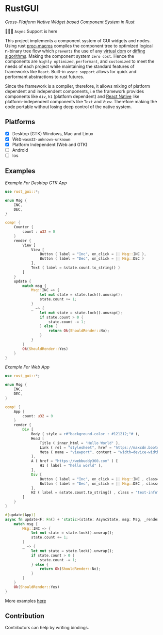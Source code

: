 # RustGUI

*Cross-Platform Native Widget based Component System in Rust*

🎉🥂🥳 `Async` Support is here

This project implements a component system of GUI widgets and nodes. Using rust [proc-macros](https://doc.rust-lang.org/reference/procedural-macros.html) compiles 
the component tree to optimized logical n-binary tree flow which `prevents` the use of any [virtual dom](https://reactjs.org/docs/faq-internals.html) 
or [diffing algorithms](https://reactjs.org/docs/reconciliation.html). Making the component system `zero cost`. Hence the components are 
`highly optimized`, `performant`, and `customized` to meet the needs of each project while maintaining the standard features of frameworks like `React`.
Built-in `async support` allows for quick and performant abstractions to rust futures.

Since the framework is a compiler, therefore, it allows mixing of platform dependent and independent components, i.e the framework provides components like `div`, `h1` (platform dependent) and [React Native](https://reactnative.dev/) like platform-independent components like `Text` and `View`. Therefore making the code portable without losing deep control of the native system.

## Platforms

+ [X] Desktop (GTK) Windows, Mac and Linux
+ [X] Web `wasm32-unknown-unknown`
+ [X] Platform Independent (Web and GTK)
+ [ ] Android
+ [ ] Ios

## Examples

*Example For Desktop GTK App*

```rust
use rust_gui::*;

enum Msg {
    INC,
    DEC,
}

comp! {
    Counter {
        count : u32 = 0
    }
    render {
        View [
            View [
                Button ( label = "Inc", on_click = || Msg::INC ),
                Button ( label = "Dec", on_click = || Msg::DEC )
            ],
            Text ( label = &state.count.to_string() )
        ]
    }
    update {
        match msg {
            Msg::INC => {
                let mut state = state.lock().unwrap();
                state.count += 1;
            }
            _ => {
                let mut state = state.lock().unwrap();
                if state.count > 0 {
                    state.count -= 1;
                } else {
                    return Ok(ShouldRender::No);
                }
            }
        }
        Ok(ShouldRender::Yes)
    }
}
```

*Example For Web App*

```rust
use rust_gui::*;

enum Msg {
    INC,
    DEC,
}

comp! {
    App {
        count: u32 = 0
    }
    render {
        Div [
            Body ( style = r#"background-color : #121212;"# ),
            Head [
                Title ( inner_html = "Hello World" ),
                Link ( rel = "stylesheet", href = "https://maxcdn.bootstrapcdn.com/bootstrap/4.5.2/css/bootstrap.min.css" ),
                Meta ( name = "viewport", content = "width=device-width, initial-scale=1" )
            ],
            A ( href = "https://webbuddy360.com" ) [
                H1 ( label = "hello world" ),
            ],
            Div [
                Button ( label = "Inc", on_click = || Msg::INC , class="btn btn-dark"),
                Button ( label = "Dec", on_click = || Msg::DEC , class="btn btn-light")
            ],
            H2 ( label = &state.count.to_string() , class = "text-info")
        ]
    }
}

#[update(App)]
async fn update<F: Fn() + 'static>(state: AsyncState, msg: Msg, _render: F) -> AsyncResult<ShouldRender> {
    match msg {
        Msg::INC => {
            let mut state = state.lock().unwrap();
            state.count += 1;
        }
        _ => {
            let mut state = state.lock().unwrap();
            if state.count > 0 {
                state.count -= 1;
            } else {
                return Ok(ShouldRender::No);
            }
        }
    }
    Ok(ShouldRender::Yes)
}
```

More examples [here](examples)

## Contribution

Contributors can help by writing bindings.